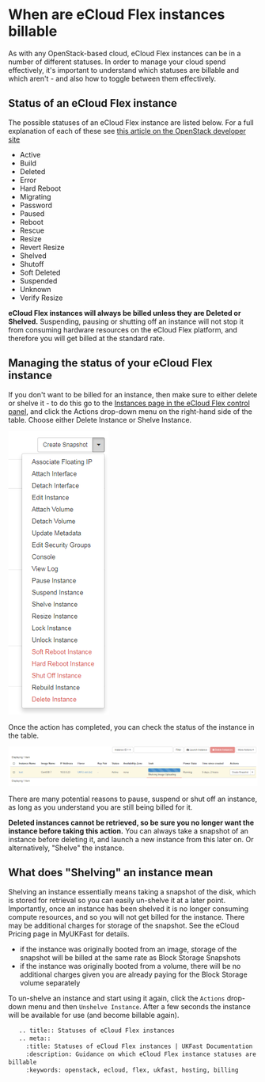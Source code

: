 # When are eCloud Flex instances billable

As with any OpenStack-based cloud, eCloud Flex instances can be in a number of different statuses.  In order to manage your cloud spend effectively, it's important to understand which statuses are billable and which aren't - and also how to toggle between them effectively.

## Status of an eCloud Flex instance

The possible statuses of an eCloud Flex instance are listed below.  For a full explanation of each of these see [this article on the OpenStack developer site](https://developer.openstack.org/api-guide/compute/server_concepts.html)

* Active
* Build
* Deleted
* Error
* Hard Reboot
* Migrating
* Password
* Paused
* Reboot
* Rescue
* Resize
* Revert Resize
* Shelved
* Shutoff
* Soft Deleted
* Suspended
* Unknown
* Verify Resize

**eCloud Flex instances will always be billed unless they are Deleted or Shelved.**  Suspending, pausing or shutting off an instance will not stop it from consuming hardware resources on the eCloud Flex platform, and therefore you will get billed at the standard rate.

## Managing the status of your eCloud Flex instance

If you don't want to be billed for an instance, then make sure to either delete or shelve it - to do this go to the [Instances page in the eCloud Flex control panel](https://api.openstack.ecloud.co.uk/project/instances/), and click the Actions drop-down menu on the right-hand side of the table.  Choose either Delete Instance or Shelve Instance.

![flexshutdownmenu](../files/flexshutdownmenu.PNG)

Once the action has completed, you can check the status of the instance in the table.

![shelveimage](../files/shelveimage.PNG)

There are many potential reasons to pause, suspend or shut off an instance, as long as you understand you are still being billed for it.

**Deleted instances cannot be retrieved, so be sure you no longer want the instance before taking this action.**  You can always take a snapshot of an instance before deleting it, and launch a new instance from this later on.  Or alternatively, "Shelve" the instance.

## What does "Shelving" an instance mean

Shelving an instance essentially means taking a snapshot of the disk, which is stored for retrieval so you can easily un-shelve it at a later point.  Importantly, once an instance has been shelved it is no longer consuming compute resources, and so you will not get billed for the instance.  There may be additional charges for storage of the snapshot. See the eCloud Pricing page in MyUKFast for details.

* if the instance was originally booted from an image, storage of the snapshot will be billed at the same rate as Block Storage Snapshots
* if the instance was originally booted from a volume, there will be no additional charges given you are already paying for the Block Storage volume separately

To un-shelve an instance and start using it again, click the `Actions` drop-down menu and then `Unshelve Instance`.  After a few seconds the instance will be available for use (and become billable again).

```eval_rst
   .. title:: Statuses of eCloud Flex instances
   .. meta::
     :title: Statuses of eCloud Flex instances | UKFast Documentation
     :description: Guidance on which eCloud Flex instance statuses are billable
     :keywords: openstack, ecloud, flex, ukfast, hosting, billing
```
